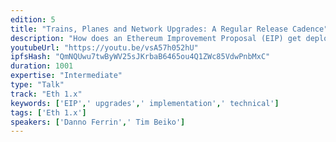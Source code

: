```yaml
---
edition: 5
title: "Trains, Planes and Network Upgrades: A Regular Release Cadence"
description: "How does an Ethereum Improvement Proposal (EIP) get deployed onto the Ethereum mainnet?  At times it feels like an ‘80s buddy comedy, but as part of the Ethereum 1.x initiative, the process should become as predictable as a clock. In this talk, we will propose a regularly scheduled process modeled after Linux distributions and the Java platform that Ethereum could use for its future network upgrades. Frequent and regular network upgrades will remove the time pressure to submit and review EIPs, provide predictability to applications building on Ethereum and reduce the burden on core developers to begin implementing improvements that are not ready. Once a network upgrade leaves the station, another one will be coming right around the corner!"
youtubeUrl: "https://youtu.be/vsA57h052hU"
ipfsHash: "QmNQUwu7twByWV25sJKrbaB6465ou4Q1ZWc85VdwPnbMxC"
duration: 1001
expertise: "Intermediate"
type: "Talk"
track: "Eth 1.x"
keywords: ['EIP',' upgrades',' implementation',' technical']
tags: ['Eth 1.x']
speakers: ['Danno Ferrin',' Tim Beiko']
---
```

